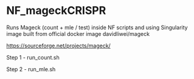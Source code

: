 # NF_mageckCRISPR

Runs Mageck (count + mle / test) inside NF scripts and using Singularity image built from official docker image davidliwei/mageck 

https://sourceforge.net/projects/mageck/

Step 1 - run_count.sh

Step 2 - run_mle.sh
